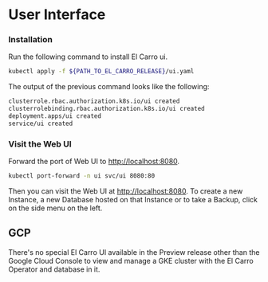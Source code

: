# User Interface

### Installation

Run the following command to install El Carro ui.

```sh
kubectl apply -f ${PATH_TO_EL_CARRO_RELEASE}/ui.yaml
```

The output of the previous command looks like the following:

```sh
clusterrole.rbac.authorization.k8s.io/ui created
clusterrolebinding.rbac.authorization.k8s.io/ui created
deployment.apps/ui created
service/ui created
```

### Visit the Web UI

Forward the port of Web UI to [http://localhost:8080](http://localhost:8080).

```sh
kubectl port-forward -n ui svc/ui 8080:80
```

Then you can visit the Web UI at [http://localhost:8080](http://localhost:8080).
To create a new Instance, a new Database hosted on that Instance or to take a
Backup, click on the side menu on the left.

## GCP

There's no special El Carro UI available in the Preview release other than the
Google Cloud Console to view and manage a GKE cluster with the El Carro Operator
and database in it.
